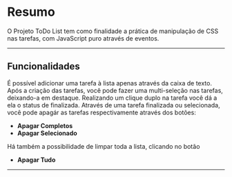 # Resumo

O Projeto ToDo List tem como finalidade a prática de manipulação de CSS nas tarefas, com JavaScript puro através de eventos.

___

## Funcionalidades

É possível adicionar uma tarefa à lista apenas através da caixa de texto.
Após a criação das tarefas, você pode fazer uma multi-seleção nas tarefas, deixando-a em destaque.
Realizando um clique duplo na tarefa você dá a ela o status de finalizada.
Através de uma tarefa finalizada ou selecionada, você pode apagár as tarefas respectivamente através dos botões:
* <strong>Apagar Completos</strong>
* <strong>Apagar Selecionado</strong>

Há também a possibilidade de limpar toda a lista, clicando no botão
* <strong>Apagar Tudo</strong>
___
